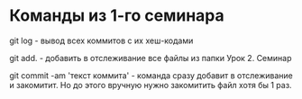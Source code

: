 # Команды из 1-го семинара
git log - вывод всех коммитов с их хеш-кодами


git add. - добавить в отслеживание все файлы из папки Урок 2. Семинар

git commit -am 'текст коммита' - команда сразу добавит в отслеживание и закомитит. Но до этого вручную нужно закомитить файл хотя бы 1 раз. 

